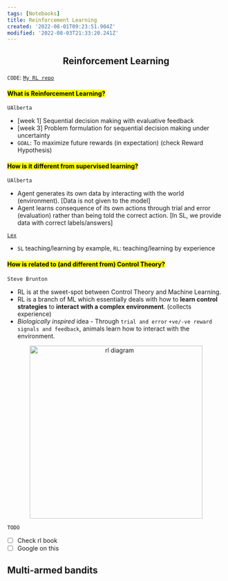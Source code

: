 ```yaml
---
tags: [Notebooks]
title: Reinforcement Learning
created: '2022-08-01T09:23:51.904Z'
modified: '2022-08-03T21:33:20.241Z'
---
```


## <center>Reinforcement Learning</center>

`CODE`: [`My RL repo`](https://github.com/biswajitpawl/reinforcement-learning)

#### <mark>What is Reinforcement Learning?

`UAlberta`
* [week 1] Sequential decision making with evaluative feedback
* [week 3] Problem formulation for sequential decision making under uncertainty
* `GOAL`: To maximize future rewards (in expectation) (check Reward Hypothesis)

#### <mark>How is it different from supervised learning?

`UAlberta`
* Agent generates its own data by interacting with the world (environment). [Data is not given to the model]
* Agent learns consequence of its own actions through trial and error (evaluation) rather than being told the correct action. [In SL, we provide data with correct labels/answers]

[`Lex`][1]

* `SL` teaching/learning by example, `RL`: teaching/learning by experience

#### <mark>How is related to (and different from) Control Theory?

`Steve Brunton`
* RL is at the sweet-spot between Control Theory and Machine Learning.
* RL is a branch of ML which essentially deals with how to **learn control strategies** to **interact with a complex environment**. (collects experience)
* *Biologically inspired* idea - Through `trial and error` `+ve/-ve reward signals and feedback`, animals learn how to interact with the environment.

<p align='center'><img src='./rl-1.png' alt='rl diagram' style='right' width='400'/></p>
 
`TODO`
* [ ] Check rl book
* [ ] Google on this

Multi-armed bandits
-------------------

[1]: https://youtu.be/zR11FLZ-O9M






